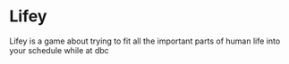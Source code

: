 Lifey
=====

Lifey is a game about trying to fit all the important parts of human life into your schedule while at dbc

